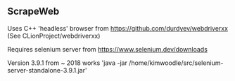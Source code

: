 ## ScrapeWeb
Uses C++ 'headless' browser from https://github.com/durdyev/webdriverxx (See CLionProject/webdriverxx)

Requires selenium server from https://www.selenium.dev/downloads

Version 3.9.1 from ~ 2018 works
 'java -jar /home/kimwoodle/src/selenium-server-standalone-3.9.1.jar'